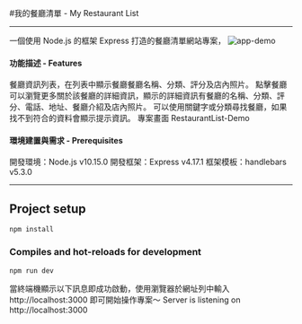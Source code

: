 #我的餐廳清單 - My Restaurant List
__________________________________
一個使用 Node.js 的框架 Express 打造的餐廳清單網站專案，
![app-demo](https://user-images.githubusercontent.com/78444589/116038556-2d4c0d80-a69c-11eb-9be4-8e4127515899.png)

#### 功能描述 - Features
餐廳資訊列表，在列表中顯示餐廳餐廳名稱、分類、評分及店內照片。
點擊餐廳可以瀏覽更多關於該餐廳的詳細資訊，顯示的詳細資訊有餐廳的名稱、分類、評分、電話、地址、餐廳介紹及店內照片。
可以使用關鍵字或分類尋找餐廳，如果找不到符合的資料會顯示提示資訊。
專案畫面
RestaurantList-Demo

#### 環境建置與需求 - Prerequisites
開發環境：Node.js v10.15.0
開發框架：Express v4.17.1
框架模板：handlebars v5.3.0

---

## Project setup

```
npm install
```

### Compiles and hot-reloads for development

```
npm run dev
```
當終端機顯示以下訊息即成功啟動，使用瀏覽器於網址列中輸入 http://localhost:3000 即可開始操作專案～
Server is listening on http://localhost:3000

